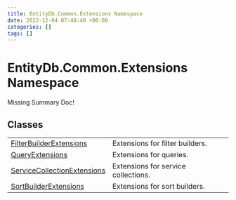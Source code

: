 ```yaml
---
title: EntityDb.Common.Extensions Namespace
date: 2022-12-04 07:48:40 +00:00
categories: []
tags: []
---
```


# EntityDb.Common.Extensions Namespace
Missing Summary Doc!
## Classes
<table><tr><td><a href='/dotnet/entitydb.common.extensions.filterbuilderextensions'>FilterBuilderExtensions</a></td><td>
Extensions for filter builders.
</td></tr><tr><td><a href='/dotnet/entitydb.common.extensions.queryextensions'>QueryExtensions</a></td><td>
Extensions for queries.
</td></tr><tr><td><a href='/dotnet/entitydb.common.extensions.servicecollectionextensions'>ServiceCollectionExtensions</a></td><td>
Extensions for service collections.
</td></tr><tr><td><a href='/dotnet/entitydb.common.extensions.sortbuilderextensions'>SortBuilderExtensions</a></td><td>
Extensions for sort builders.
</td></tr></table>
